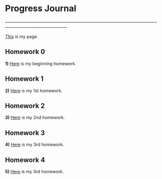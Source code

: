 # Progress Journal

**-----------------------------------------------------------------------------------------------------------**

[This](https://bu-ie-360.github.io/spring21-mfdevecii/) is my page.

## Homework 0
  
**1)** [Here](files/HW0/HW0.html) is my beginning homework.

## Homework 1

**2)** [Here](files/HW1/Homework1.html) is my 1st homework.

## Homework 2

**3)** [Here](files/HW2/HW2.html) is my 2nd homework.

## Homework 3

**4)** [Here](files/HW3/Final-RMD.html) is my 3rd homework.

## Homework 4

**5)** [Here](files/HW4/HW4.html) is my 3rd homework.
